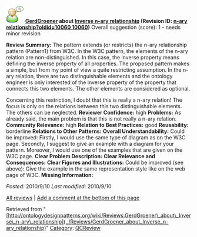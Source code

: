 [![](../images/thumb/2/29/Reviewer.png/48px-Reviewer.png)](../Image/Reviewer.png "Reviewer.png")
__[GerdGroener](../User/GerdGroener "User:GerdGroener") about [Inverse n-ary relationship](../Submissions/Inverse_n-ary_relationship "Submissions:Inverse n-ary relationship") (Revision ID: [n-ary relationship?oldid=10060 10060](../Submissions/Inverse "http://ontologydesignpatterns.org/wiki/Submissions:Inverse"))__
Overall suggestion (score): 1 - needs minor revision




 __Review Summary:__ The pattern extends (or restricts) the n-ary relationship pattern (Pattern1) from W3C. In the W3C pattern, the elements of the n-ary relation are non-distinguished. In this case, the inverse property means defining the inverse property of all properties.
The proposed pattern makes a simple, but from my point of view a quite restricting assumption. In the n-ary relation, there are two distinguishable elements and the ontology engineer is only interested of the inverse property of the property that connects this two elements.
The other elements are considered as optional.


  




Concerning this restriction, I doubt that this is really a n-ary relation! The focus is only on the relations between this two distinguishable elements. The others can be neglected.
__Reviewer Confidence:__ high
__Problems:__ As already said, the main problem is that this is not really a n-ary relation.
__Community Relevance:__ high
__Relation to Best Practices:__ good
__Reusability:__ borderline
__Relations to Other Patterns:__ 
__Overall Understandability:__ Could be improved:
Firstly, I would use the same type of diagram as on the W3C page. Secondly, I suggest to give an example with a diagram for your pattern. Moreover, I would use one of the examples that are given on the W3C page.
__Clear Problem Description:__ 
__Clear Relevance and Consequences:__ 
__Clear Figures and Illustrations:__ Could be improved (see above):
Give the example in the same representation style like on the web page of W3C.
__Missing Information:__ 

_Posted:_ 2010/9/10 _Last modified:_ 2010/9/10



[All reviews](../Reviews/Main "Reviews:Main") | [Add a comment at the bottom of this page](index.php@title=Odp%253AAdd_comment&target=../Reviews/GerdGroener_about_Inverse_n-ary_relationship#New_comment "http://ontologydesignpatterns.org/wiki/index.php?title=Odp:Add_comment&target=Reviews:GerdGroener_about_Inverse_n-ary_relationship#New_comment")


Retrieved from "[http://ontologydesignpatterns.org/wiki/Reviews:GerdGroener\_about\_Inverse\_n-ary\_relationship](../Reviews/GerdGroener_about_Inverse_n-ary_relationship)"
 [Category](http://ontologydesignpatterns.org/wiki/Special:Categories "Special:Categories"): [QCReview](../Category/QCReview "Category:QCReview")